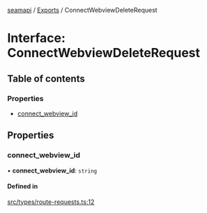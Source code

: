 [seamapi](../README.md) / [Exports](../modules.md) / ConnectWebviewDeleteRequest

# Interface: ConnectWebviewDeleteRequest

## Table of contents

### Properties

- [connect\_webview\_id](ConnectWebviewDeleteRequest.md#connect_webview_id)

## Properties

### connect\_webview\_id

• **connect\_webview\_id**: `string`

#### Defined in

[src/types/route-requests.ts:12](https://github.com/hello-seam/seamapi-javascript/blob/main/src/types/route-requests.ts#L12)
